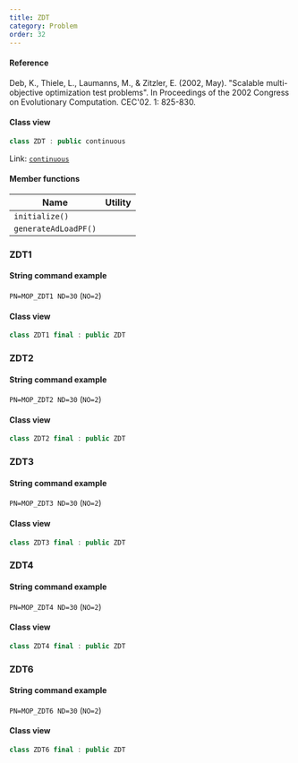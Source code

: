 ```yaml
---
title: ZDT
category: Problem
order: 32
---
```


#### Reference

Deb, K., Thiele, L., Laumanns, M., & Zitzler, E. (2002, May).
"Scalable multi-objective optimization test problems".
In Proceedings of the 2002 Congress on Evolutionary Computation. CEC'02. 1: 825-830.

#### Class view
```c++
class ZDT : public continuous
```
Link: [`continuous`](../continuous)

#### Member functions

|Name|Utility|
|-|-|
|`initialize()`||
|`generateAdLoadPF()`||

### ZDT1

#### String command example

`PN=MOP_ZDT1 ND=30` (`NO=2`)

#### Class view

```c++
class ZDT1 final : public ZDT
```

### ZDT2

#### String command example

`PN=MOP_ZDT2 ND=30` (`NO=2`)

#### Class view

```c++
class ZDT2 final : public ZDT
```

### ZDT3

#### String command example

`PN=MOP_ZDT3 ND=30` (`NO=2`)

#### Class view

```c++
class ZDT3 final : public ZDT
```

### ZDT4

#### String command example

`PN=MOP_ZDT4 ND=30` (`NO=2`)

#### Class view

```c++
class ZDT4 final : public ZDT
```

### ZDT6

#### String command example

`PN=MOP_ZDT6 ND=30` (`NO=2`)

#### Class view

```c++
class ZDT6 final : public ZDT
```